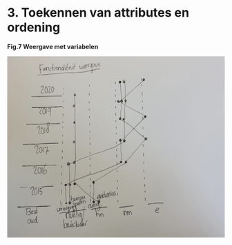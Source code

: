 # 3. Toekennen van attributes en ordening

**Fig.7 Weergave met variabelen**  


![](../.gitbook/assets/schermafbeelding-2020-09-11-om-13.45.52.png)

